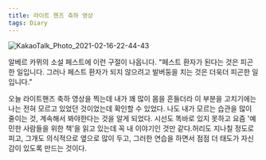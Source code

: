 ```yaml
---
title: 라이트 핸즈 축하 영상
tags: Diary
---
```


![KakaoTalk_Photo_2021-02-16-22-44-43](https://user-images.githubusercontent.com/50545088/108071331-f3adc380-70a8-11eb-85bd-6370f5fbbb9c.jpeg)


알베르 카뮈의 소설 페스트에 이런 구절이 나옵니다. "페스트 환자가 된다는 것은 피곤한 일입니다. 그러나 페스트 환자가 되지 않으려고 발버둥을 치는 것은 더욱더 피곤한 일입니다."

오늘 라이트핸즈 축하 영상을 찍는데 내가 꽤 많이 몸을 흔들더라 이 부분을 고치기에는 나는 전혀 모르고 있었던 것이었는데 확인할 수 있었다. 나도 내가 모르는 습관을 많이 줄이는 것, 계속해서 봐야한다는 것을 알게 되었다. 시선도 똑바로 있지 못하고 요즘 '예민한 사람들을 위한 책'을 읽고 있는데 꼭 내 이야기인 것만 같다.허리도 지나칠 정도로 피고, 그개도 의식적으로 옆으로 많이 두고, 그러한 연습을 하면서 점점 더 태도가 자신감이 있도록 만드는 것이다.